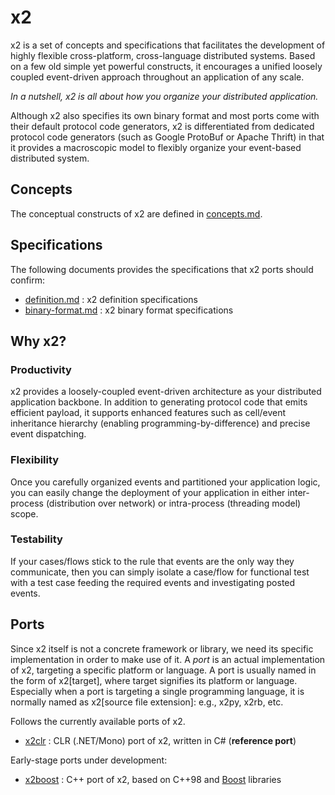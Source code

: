 x2
==

x2 is a set of concepts and specifications that facilitates the development of
highly flexible cross-platform, cross-language distributed systems. Based on a
few old simple yet powerful constructs, it encourages a unified loosely coupled
event-driven approach throughout an application of any scale.

*In a nutshell, x2 is all about how you organize your distributed application.*

Although x2 also specifies its own binary format and most ports come with their
default protocol code generators, x2 is differentiated from dedicated protocol
code generators (such as Google ProtoBuf or Apache Thrift) in that it provides a
macroscopic model to flexibly organize your event-based distributed
system.

Concepts
--------

The conceptual constructs of x2 are defined in [concepts.md](concepts.md).

Specifications
--------------

The following documents provides the specifications that x2 ports should confirm:

* [definition.md](specs/definition.md) : x2 definition specifications
* [binary-format.md](specs/binary-format.md) : x2 binary format specifications

Why x2?
-------

### Productivity

x2 provides a loosely-coupled event-driven architecture as your distributed
application backbone. In addition to generating protocol code that emits
efficient payload, it supports enhanced features such as cell/event inheritance
hierarchy (enabling programming-by-difference) and precise event dispatching.

### Flexibility

Once you carefully organized events and partitioned your application logic, you
can easily change the deployment of your application in either inter-process
(distribution over network) or intra-process (threading model) scope.

### Testability

If your cases/flows stick to the rule that events are the only way they
communicate, then you can simply isolate a case/flow for functional test with
a test case feeding the required events and investigating posted events.

Ports
-----

Since x2 itself is not a concrete framework or library, we need its specific
implementation in order to make use of it. A *port* is an actual implementation
of x2, targeting a specific platform or language. A port is usually named in the
form of x2[target], where target signifies its platform or language. Especially
when a port is targeting a single programming language, it is normally named as
x2[source file extension]: e.g., x2py, x2rb, etc.

Follows the currently available ports of x2.

* [x2clr](https://github.com/jaykang920/x2clr) : CLR (.NET/Mono) port of x2,
  written in C# (**reference port**)

Early-stage ports under development:

* [x2boost](https://github.com/jaykang920/x2boost) : C++ port of x2, based on C++98
and [Boost](http://www.boost.org) libraries
